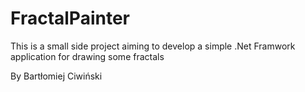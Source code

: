 # FractalPainter

This is a small side project aiming to develop a simple .Net Framwork application for drawing some fractals

By Bartłomiej Ciwiński

